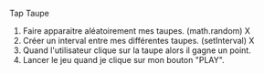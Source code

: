 Tap Taupe

1. Faire apparaitre aléatoirement mes taupes. (math.random) X
2. Créer un interval entre mes différentes taupes. (setInterval) X
3. Quand l'utilisateur clique sur la taupe alors il gagne un point.
4. Lancer le jeu quand je clique sur mon bouton "PLAY".